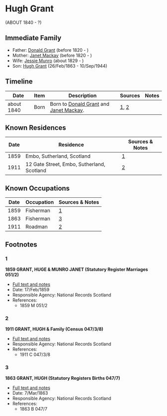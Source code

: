 ﻿---
layout: person
subject_key: i34164542
permalink: /people/i34164542
---

# Hugh Grant
(ABOUT 1840 - ?)

## Immediate Family

* Father: [Donald Grant](./@15156692@-donald-grant-b1820-d.md) (before 1820 - )
* Mother: [Janet Mackay](./@44945539@-janet-mackay-b1820-d.md) (before 1820 - )
* Wife: [Jessie Munro](./@41510480@-jessie-munro-b1829-d.md) (about 1829 - )
* Son: [Hugh Grant](./@31066628@-hugh-grant-b1863-2-26-d1944-9-10.md) (26/Feb/1863 - 10/Sep/1944)

## Timeline

Date | Item | Description | Sources | Notes
---|---|---|---|---
about 1840 | Born | Born to [Donald Grant](./@15156692@-donald-grant-b1820-d.md) and [Janet Mackay](./@44945539@-janet-mackay-b1820-d.md). | [1](#1), [2](#2) | 

## Known Residences

Date | Residence | Sources & Notes
---|---|---
1859 | Embo, Sutherland, Scotland | [1](#1)
1911 | 12 Gate Street, Embo, Sutherland, Scotland | [2](#2)

## Known Occupations

Date | Occupation | Sources & Notes
---|---|---
1859 | Fisherman | [1](#1)
1863 | Fisherman | [3](#3)
1911 | Roadman | [2](#2)

## Footnotes

### 1

**1859 GRANT, HUGE & MUNRO JANET (Statutory Register Marriages 051/2)**

* [Full text and notes](../sources/@78170305@-1859-grant,-huge-&-munro-janet-statutory-register-marriages-051-2-.md)
* Date: 17/Feb/1859
* Responsible Agency: National Records Scotland
* References: 
  * 1859 M 051/2

### 2

**1911 GRANT, HUGH & Family (Census 047/3/8)**

* [Full text and notes](../sources/@72011177@-1911-grant,-hugh-&-family-census-047-3-8-.md)
* Responsible Agency: National Records Scotland
* References: 
  * 1911 C 047/3/8

### 3

**1863 GRANT, HUGH (Statutory Registers Births 047/7)**

* [Full text and notes](../sources/@48209885@-1863-grant,-hugh-statutory-registers-births-047-7-.md)
* Date: 7/Mar/1863
* Responsible Agency: National Records Scotland
* References: 
  * 1863 B 047/7

